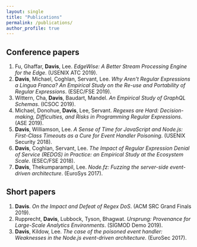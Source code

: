 ```yaml
---
layout: single
title: "Publications"
permalink: /publications/
author_profile: true
---
```


## Conference papers

1. <a href="{{ site.url }}/{{ site.baseurl }}/{{ site.filesurl }}/publications/FuGhaffarDavisLee-EdgeWise-ATC19.pdf"><i class="fas fa-file-pdf"></i></a>
 <a href="{{ site.url }}/{{ site.baseurl }}/{{ site.filesurl }}/publications/FuGhaffarDavisLee-EdgeWise-ATC19-slides.pptx"><i class="fas fa-file-powerpoint"></i></a>
 <a href="https://github.com/VTLeeLab/EdgeWise-ATC-19"><i class="fas fa-truck"></i></a> Fu, Ghaffar, **Davis**, Lee. *EdgeWise: A Better Stream Processing Engine for the Edge*. (USENIX ATC 2019).
2. <a href="{{ site.url }}/{{ site.baseurl }}/{{ site.filesurl }}/publications/DavisMichaelCoghlanServantLee-LinguaFranca-ESECFSE19.pdf"><i class="fas fa-file-pdf"></i></a>
 <a href="{{ site.url }}/{{ site.baseurl }}/{{ site.filesurl }}/publications/DavisMichaelCoghlanServantLee-LinguaFranca-ESECFSE19-slides.pptx"><i class="fas fa-file-powerpoint"></i></a>
 <a href="https://doi.org/10.5281/zenodo.3257777"><i class="fas fa-truck"></i></a> **Davis**, Michael, Coghlan, Servant, Lee. *Why Aren't Regular Expressions a Lingua Franca? An Empirical Study on the Re-use and Portability of Regular Expressions*. (ESEC/FSE 2019).
3. <a href="{{ site.url }}/{{ site.baseurl }}/{{ site.filesurl }}/publications/WitternChaDavisBaudartMandel-EmpiricalGraphQL-ICSOC19.pdf"><i class="fas fa-file-pdf"></i></a>
 <a href="{{ site.url }}/{{ site.baseurl }}/{{ site.filesurl }}/publications/WitternChaDavisBaudartMandel-EmpiricalGraphQL-ICSOC19-slides-modified.pptx"><i class="fas fa-file-powerpoint"></i></a>
 <a href="https://zenodo.org/record/3352420#.XvuF8JNKhQI"><i class="fas fa-truck"></i></a>
 <a href="https://www.youtube.com/watch?v=9-CnPyrtjic&feature=youtu.be"><i class="fas fa-video-camera"></i></a> Wittern, Cha, **Davis**, Baudart, Mandel. *An Empirical Study of GraphQL Schemas*. (ICSOC 2019).
4. <i class="fas fa-trophy"></i>
 <a href="{{ site.url }}/{{ site.baseurl }}/{{ site.filesurl }}/publications/MichaelDonohueDavisLeeServant-RegexesAreHard-ASE19.pdf"><i class="fas fa-file-pdf"></i></a>
 <a href="{{ site.url }}/{{ site.baseurl }}/{{ site.filesurl }}/publications/MichaelDonohueDavisLeeServant-RegexesAreHard-ASE19-slides.pptx"><i class="fas fa-file-powerpoint"></i></a>
 <a href="https://zenodo.org/record/3424069"><i class="fas fa-truck"></i></a>
 <a href="https://www.youtube.com/watch?v=EWIPCaGfvb0"><i class="fas fa-video-camera"></i></a> Michael, Donohue, **Davis**, Lee, Servant. *Regexes are Hard: Decision-making, Difficulties, and Risks in Programming Regular Expressions*. (ASE 2019).
5. <a href="{{ site.url }}/{{ site.baseurl }}/{{ site.filesurl }}/publications/DavisWilliamsonLee-SenseOfTime-USENIXSecurity18.pdf"><i class="fas fa-file-pdf"></i></a>
 <a href="{{ site.url }}/{{ site.baseurl }}/{{ site.filesurl }}/publications/DavisWilliamsonLee-SenseOfTime-USENIXSecurity18-slides.pptx"><i class="fas fa-file-powerpoint"></i></a>
 <a href="https://github.com/VTLeeLab/node-cure"><i class="fas fa-truck"></i></a>
 <a href="https://www.usenix.org/conference/usenixsecurity18/presentation/davis"><i class="fas fa-video-camera"></i></a> **Davis**, Williamson, Lee. *A Sense of Time for JavaScript and Node.js: First-Class Timeouts as a Cure for Event Handler Poisoning*. (USENIX Security 2018).
6. <i class="fas fa-trophy"></i>
 <a href="{{ site.url }}/{{ site.baseurl }}/{{ site.filesurl }}/publications/DavisCoghlanServantLee-EcosystemREDOS-ESECFSE18.pdf"><i class="fas fa-file-pdf"></i></a>
 <a href="{{ site.url }}/{{ site.baseurl }}/{{ site.filesurl }}/publications/DavisCoghlanServantLee-EcosystemREDOS-ESECFSE18-slides.pptx"><i class="fas fa-file-powerpoint"></i></a>
 <a href="https://doi.org/10.5281/zenodo.1294300"><i class="fas fa-truck"></i></a> **Davis**, Coghlan, Servant, Lee. *The Impact of Regular Expression Denial of Service (REDOS) in Practice: an Empirical Study at the Ecosystem Scale*. (ESEC/FSE 2018).
7. <a href="{{ site.url }}/{{ site.baseurl }}/{{ site.filesurl }}/publications/DavisThekumparampilLee-NodeFz-EuroSys17.pdf"><i class="fas fa-file-pdf"></i></a>
 <a href="{{ site.url }}/{{ site.baseurl }}/{{ site.filesurl }}/publications/DavisThekumparampilLee-NodeFz-EuroSys17-slides.pptx"><i class="fas fa-file-powerpoint"></i></a>
 <a href="https://github.com/VTLeeLab/NodeFz"><i class="fas fa-truck"></i></a> **Davis**, Thekumparampil, Lee. *Node.fz: Fuzzing the server-side event-driven architecture*. (EuroSys 2017).

## Short papers

1. <i class="fas fa-trophy"></i>
 <a href="{{ site.url }}/{{ site.baseurl }}/{{ site.filesurl }}/publications/Davis-ACMSRCGrandFinals-2019.pdf"><i class="fas fa-file-pdf"></i></a> **Davis**. *On the Impact and Defeat of Regex DoS*. (ACM SRC Grand Finals 2019).
2. <a href="{{ site.url }}/{{ site.baseurl }}/{{ site.filesurl }}/publications/RupprechtDavisetal-SIGMOD-Demo-19.pdf"><i class="fas fa-file-pdf"></i></a> Rupprecht, **Davis**, Lubbock, Tyson, Bhagwat. *Ursprung: Provenance for Large-Scale Analytics Environments*. (SIGMOD Demo 2019).
3. <a href="{{ site.url }}/{{ site.baseurl }}/{{ site.filesurl }}/publications/DavisKildowLee-EHP-EUroSec17.pdf"><i class="fas fa-file-pdf"></i></a> **Davis**, Kildow, Lee. *The case of the poisoned event handler: Weaknesses in the Node.js event-driven architecture*. (EuroSec 2017).

